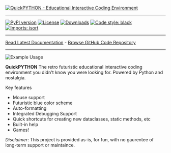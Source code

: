 [![QuickPYTHON - Educational Interactive Coding Environment](https://raw.githubusercontent.com/timothycrosley/quickpython/master/art/logo_large.png)](https://timothycrosley.github.io/quickpython/)
_________________

[![PyPI version](https://badge.fury.io/py/quickpython.svg)](http://badge.fury.io/py/quickpython)
[![License](https://img.shields.io/github/license/mashape/apistatus.svg)](https://pypi.python.org/pypi/quickpython/)
[![Downloads](https://pepy.tech/badge/quickpython)](https://pepy.tech/project/quickpython)
[![Code style: black](https://img.shields.io/badge/code%20style-black-000000.svg)](https://github.com/psf/black)
[![Imports: isort](https://img.shields.io/badge/%20imports-isort-%231674b1?style=flat&labelColor=ef8336)](https://timothycrosley.github.io/isort/)
_________________

[Read Latest Documentation](https://timothycrosley.github.io/quickpython/) - [Browse GitHub Code Repository](https://github.com/timothycrosley/quickpython/)
_________________

![Example Usage](https://raw.githubusercontent.com/timothycrosley/quickpython/master/art/example.gif)

**QuickPYTHON** The retro futuristic educational interactive coding environment you didn't know you were looking for. Powered by Python and nostalgia.

Key features

- Mouse support
- Futuristic blue color scheme
- Auto-formatting
- Integrated Debugging Support
- Quick shortcuts for creating new dataclasses, static methods, etc
- Built-in help
- Games!

*Disclaimer*: This project is provided as-is, for fun, with no gaurentee of long-term support or maintaince.
